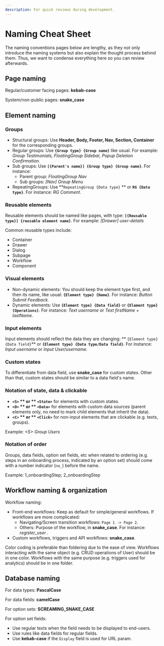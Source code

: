 ```yaml
---
description: For quick reviews during development.
---
```


# Naming Cheat Sheet

The naming conventions pages below are lengthy, as they not only introduce the naming systems but also explain the thought process behind them. Thus, we want to condense everything here so you can review afterwards.

## Page naming

Regular/customer facing pages: **kebab-case**

System/non-public pages: **snake\_case**

## Element naming

### Groups

* Structural groups: Use **Header, Body, Footer, Nav, Section, Container** for the corresponding groups.
* Regular groups: Use **`{Group type} {Group name}`** like usual. For example: _Group Testimonials, FloatingGroup Sidebar, Popup Deletion Confirmation._
* Sub groups: Use **`[{Parent's name}] {Group type} {Group name}`**. For instance:
  * Parent group: _FloatingGroup Nav_
  * Sub groups: _\[Nav] Group Menu_
* RepeatingGroups: Use **`RepeatingGroup {Data type}` ** or **`RG {Data type}`**. For instance: _RG Comment_.

### Reusable elements

Reusable elements should be named like pages, with type: **`[{Reusable type}] {reusable element name}`**. For example: _\[Drawer] user-details_

Common reusable types include:

* Container
* Drawer
* Dialog
* Subpage
* Workflow
* Component

### Visual elements

* Non-dynamic elements: You should keep the element type first, and then its name, like usual: **`{Element type} {Name}`**. For instance: _Button Submit Feedback._
* Dynamic elements: Use **`{Element type} {Data field}`** or **`{Element type} {Operations}`**. For instance: _Text username_ or _Text firstName + lastName._

### Input elements

Input elements should reflect the data they are changing: ** `{Element type} {Data field}`** or **`{Element type} {Data type/Data field}`**. For instance: _Input username_ or _Input User/username._

### Custom states

To differentiate from data field, use **snake\_case** for custom states. Other than that, custom states should be similar to a data field's name.

### **Notation of state, data & clickable**

* **`<S>` ** or ** `<State>`** for elements with custom states.
* **`<D>` ** or ** `<Data>`** for elements with custom data sources (parent elements only, no need to mark child elements that inherit the data).
* **`<C>` ** or ** `<Click>`** for non-input elements that are clickable (e.g. texts, groups).

Example: _\<S> Group Users_&#x20;

### Notation of order

Groups, data fields, option set fields, etc when related to ordering (e.g. steps in an onboarding process, indicated by an option set) should come with a number indicator (`no_`) before the name.

Example: 1\_onboardingStep; 2\_onboardingStep

## Workflow naming & organization

Workflow naming:&#x20;

* Front-end workflows: Keep as default for simple/general workflows. If workflows are more complicated:
  * Navigating/Screen transition workflows: `Page 1 -> Page 2`.
  * Others: Purpose of the workflow, in **snake\_case**. For instance: _register\_user_ .
* Custom workflows, triggers and API workflows: **snake\_case**.

Color coding is preferable than foldering due to the ease of view. Workflows interacting with the same object (e.g. CRUD operations of User) should be in one color. Workflows with the same purpose (e.g. triggers used for analytics) should be in one folder.

## Database naming

For data types: **PascalCase**

For data fields: **camelCase**&#x20;

For option sets: **SCREAMING\_SNAKE\_CASE**&#x20;

For option set fields:

* Use regular texts when the field needs to be displayed to end-users.
* Use rules like data fields for regular fields.
* Use **kebab-case** if the `Display` field is used for URL param.
